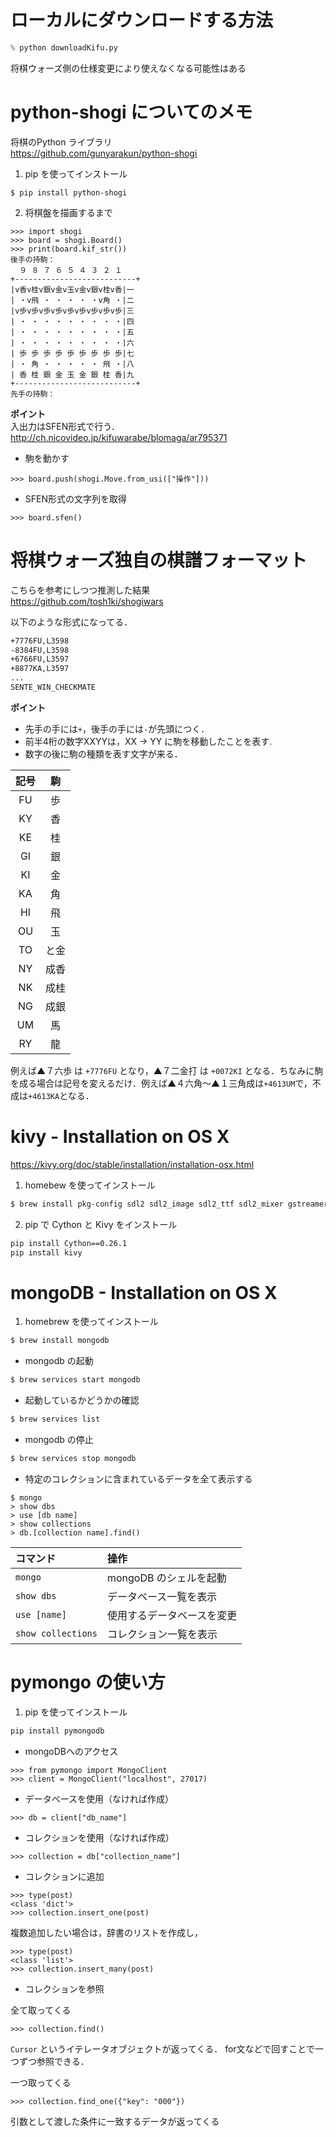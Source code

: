 # ローカルにダウンロードする方法
```python
% python downloadKifu.py
```

将棋ウォーズ側の仕様変更により使えなくなる可能性はある

# python-shogi についてのメモ
将棋のPython ライブラリ  
https://github.com/gunyarakun/python-shogi

1. pip を使ってインストール
```
$ pip install python-shogi
```

2. 将棋盤を描画するまで
```
>>> import shogi
>>> board = shogi.Board()
>>> print(board.kif_str())
後手の持駒：
  ９ ８ ７ ６ ５ ４ ３ ２ １
+---------------------------+
|v香v桂v銀v金v玉v金v銀v桂v香|一
| ・v飛 ・ ・ ・ ・ ・v角 ・|二
|v歩v歩v歩v歩v歩v歩v歩v歩v歩|三
| ・ ・ ・ ・ ・ ・ ・ ・ ・|四
| ・ ・ ・ ・ ・ ・ ・ ・ ・|五
| ・ ・ ・ ・ ・ ・ ・ ・ ・|六
| 歩 歩 歩 歩 歩 歩 歩 歩 歩|七
| ・ 角 ・ ・ ・ ・ ・ 飛 ・|八
| 香 桂 銀 金 玉 金 銀 桂 香|九
+---------------------------+
先手の持駒：
```

**ポイント**  
入出力はSFEN形式で行う．  
http://ch.nicovideo.jp/kifuwarabe/blomaga/ar795371

+ 駒を動かす
```
>>> board.push(shogi.Move.from_usi(["操作"]))
```

+ SFEN形式の文字列を取得
```
>>> board.sfen()
```

# 将棋ウォーズ独自の棋譜フォーマット
こちらを参考にしつつ推測した結果  
https://github.com/tosh1ki/shogiwars

以下のような形式になってる．
```bash
+7776FU,L3598
-8384FU,L3598
+6766FU,L3597
+8877KA,L3597
...
SENTE_WIN_CHECKMATE
```

**ポイント**

+ 先手の手には`+`，後手の手には`-`が先頭につく．
+ 前半4桁の数字XXYYは，XX -> YY に駒を移動したことを表す.
+ 数字の後に駒の種類を表す文字が来る．

| 記号 | 駒 |
|:---:|:---:|
| FU  | 歩  |
| KY  | 香  |
| KE  | 桂  |
| GI  | 銀  |
| KI  | 金  |
| KA  | 角  |
| HI  | 飛  |
| OU  | 玉  |
| TO  | と金|
| NY  | 成香|
| NK  | 成桂|
| NG  | 成銀|
| UM  | 馬  |
| RY  | 龍  |

例えば▲７六歩 は `+7776FU` となり，▲７二金打 は `+0072KI` となる．ちなみに駒を成る場合は記号を変えるだけ．例えば▲４六角〜▲１三角成は`+4613UM`で，不成は`+4613KA`となる．


# kivy - Installation on OS X
https://kivy.org/doc/stable/installation/installation-osx.html

1. homebew を使ってインストール
```bash
$ brew install pkg-config sdl2 sdl2_image sdl2_ttf sdl2_mixer gstreamer
```

2. pip で Cython と Kivy をインストール
```bash
pip install Cython==0.26.1
pip install kivy
```

# mongoDB - Installation on OS X

1. homebrew を使ってインストール
```bash
$ brew install mongodb
```

+ mongodb の起動
```bash
$ brew services start mongodb
```

+ 起動しているかどうかの確認
```bash
$ brew services list
```

+ mongodb の停止
```bash
$ brew services stop mongodb
```

+ 特定のコレクションに含まれているデータを全て表示する
```
$ mongo
> show dbs
> use [db name]
> show collections
> db.[collection name].find()
``` 

|コマンド | 操作 |
|:---|:---|
| `mongo` | mongoDB のシェルを起動 | 
| `show dbs` | データベース一覧を表示 | 
| `use [name]` | 使用するデータベースを変更 | 
| `show collections` | コレクション一覧を表示 |


# pymongo の使い方

1. pip を使ってインストール
```bash
pip install pymongodb
```

+ mongoDBへのアクセス
```
>>> from pymongo import MongoClient
>>> client = MongoClient("localhost", 27017)
```

+ データベースを使用（なければ作成）
```
>>> db = client["db_name"]
```

+ コレクションを使用（なければ作成）
```
>>> collection = db["collection_name"]
```

+ コレクションに追加
```
>>> type(post)
<class 'dict'>
>>> collection.insert_one(post)
```

複数追加したい場合は，辞書のリストを作成し，

```
>>> type(post)
<class 'list'>
>>> collection.insert_many(post)
```

+ コレクションを参照

全て取ってくる
```
>>> collection.find()
```

`Cursor` というイテレータオブジェクトが返ってくる．
for文などで回すことで一つずつ参照できる．

一つ取ってくる
```
>>> collection.find_one({"key": "000"})
```
引数として渡した条件に一致するデータが返ってくる
